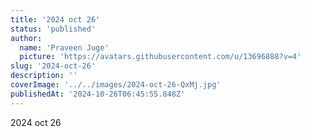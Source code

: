 ```yaml
---
title: '2024 oct 26'
status: 'published'
author:
  name: 'Praveen Juge'
  picture: 'https://avatars.githubusercontent.com/u/13696888?v=4'
slug: '2024-oct-26'
description: ''
coverImage: '../../images/2024-oct-26-QxMj.jpg'
publishedAt: '2024-10-26T06:45:55.848Z'
---
```


2024 oct 26
